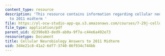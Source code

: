 ```yaml
---
content_type: resource
description: 'This resource contains information regarding cellular neurobiology answers
  to 2011 midterm '
file: https://ol-ocw-studio-app-qa.s3.amazonaws.com/courses/7-29j-cellular-neurobiology-spring-2012/3d4e21c841a26df7374086f934c744bb_MIT7_29JS12_Midterm11Ans.pdf
file_type: application/pdf
parent_uid: d2390e83-ded9-ab0a-9f7a-c44e6a492e73
resourcetype: Document
title: Cellular Neurobiology Answers to 2011 Midterm
uid: 3d4e21c8-41a2-6df7-3740-86f934c744bb
---
```

